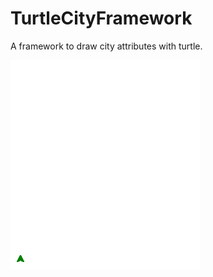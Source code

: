 # TurtleCityFramework
A framework to draw city attributes with turtle.

![alt text](https://github.com/RafayelGardishyan/TurtleCityFramework/blob/master/Example.gif)
